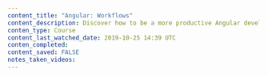 ```yaml
---
content_title: "Angular: Workflows"
content_description: Discover how to be a more productive Angular developer. In this course, senior UI engineer Victor Mejia draws on his own experience developing front-end projects with Angular. He introduces a set of tools and workflows that will make your job building Angular apps more efficient and fun. First, review the Angular CLI and then dive into unit testing workflows. Find out how to configure Prettier to automate code formatting, and then learn how to build and publish Angular libraries. Finally, discover how to implement a continuous integration workflow, using CircleCI to set up gateway checks, run automated tests, and build out your apps.
conten_type: Course
content_last_watched_date: 2019-10-25 14:39 UTC
conten_completed:
content_saved: FALSE
notes_taken_videos:
---
```

